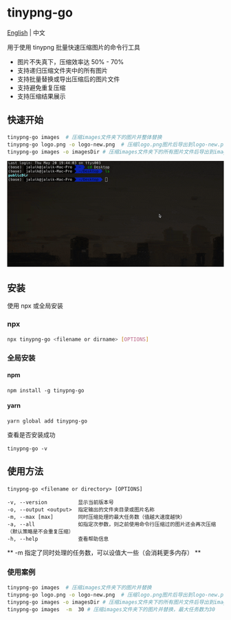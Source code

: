 # tinypng-go

[English](README.md) | 中文

用于使用 tinypng 批量快速压缩图片的命令行工具

- 图片不失真下，压缩效率达 50% - 70%
- 支持递归压缩文件夹中的所有图片
- 支持批量替换或导出压缩后的图片文件
- 支持避免重复压缩
- 支持压缩结果展示

## 快速开始

```sh
tinypng-go images  # 压缩images文件夹下的图片并整体替换
tinypng-go logo.png -o logo-new.png  # 压缩logo.png图片后导出到logo-new.png文件（原图不变）
tinypng-go images -o imagesDir # 压缩images文件夹下的所有图片文件后导出到imagesDir文件夹（原图不变，新目录保持同样的图片文件结构）
```

![img](public/show.gif)

## 安装

使用 npx 或全局安装

### npx

```sh
npx tinypng-go <filename or dirname> [OPTIONS]
```

### 全局安装

#### npm

```
npm install -g tinypng-go
```

#### yarn

```
yarn global add tinypng-go
```

查看是否安装成功

```
tinypng-go -v
```

## 使用方法

`tinypng-go <filename or directory> [OPTIONS]`

```
-v, --version          显示当前版本号
-o, --output <output>  指定输出的文件夹目录或图片名称
-m, --max [max]        同时压缩处理的最大任务数（值越大速度越快）
-a, --all              如指定次参数，则之前使用命令行压缩过的图片还会再次压缩（默认策略是不会重复压缩）
-h, --help             查看帮助信息
```

** -m 指定了同时处理的任务数，可以设值大一些（会消耗更多内存） **

### 使用案例

```sh
tinypng-go images  # 压缩images文件夹下的图片并替换
tinypng-go logo.png -o logo-new.png  # 压缩logo.png图片后导出到logo-new.png文件（原图不变）
tinypng-go images -o imagesDir # 压缩images文件夹下的所有图片文件后导出到imagesDir文件夹（原图不变，新目录保持同样的图片文件结构）
tinypng-go images  -m  30 # 压缩images文件夹下的图片并替换，最大任务数为30
```
